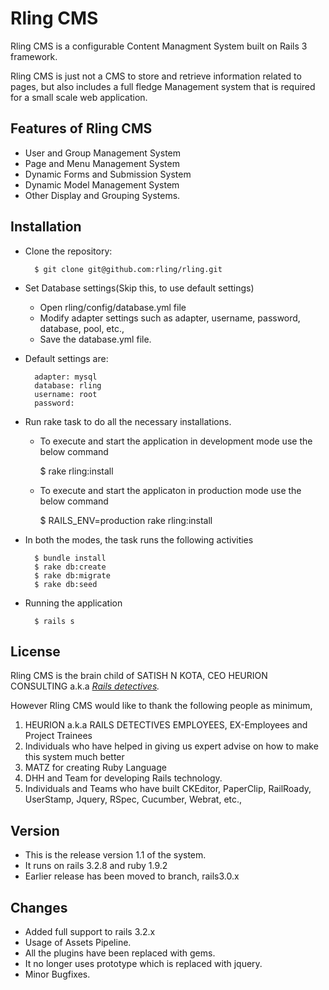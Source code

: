 Rling CMS
================================

Rling CMS is a configurable Content Managment System built on Rails 3 framework. 

Rling CMS is just not a CMS to store and retrieve information related to pages, but also includes a full fledge Management system that is required for a small scale web application.


Features of Rling CMS
-------------------------

* User and Group Management System
* Page and Menu Management System
* Dynamic Forms and Submission System
* Dynamic Model Management System
* Other Display and Grouping Systems.


Installation
-------------------------------

+ Clone the repository:

        $ git clone git@github.com:rling/rling.git

+ Set Database settings(Skip this, to use default settings)

    * Open rling/config/database.yml file
    * Modify adapter settings such as adapter, username, password, database, pool, etc.,
    * Save the database.yml file.

+ Default settings are:

        adapter: mysql
        database: rling
        username: root
        password: 

+ Run rake task to do all the necessary installations.


    * To execute and start the application in development mode use the below command

        $ rake rling:install

    * To execute and start the applicaton in production mode use the below command

        $ RAILS_ENV=production rake rling:install

+ In both the modes, the task runs the following activities

        $ bundle install
        $ rake db:create
        $ rake db:migrate
        $ rake db:seed

+ Running the application

        $ rails s


License
-------------------------------

Rling CMS is the brain child of SATISH N KOTA, CEO HEURION CONSULTING a.k.a 
*[Rails detectives](http://www.heurion.com).*

However Rling CMS would like to thank the following people as minimum,

   1. HEURION a.k.a RAILS DETECTIVES EMPLOYEES, EX-Employees and Project Trainees
   2. Individuals who have helped in giving us expert advise on how to make this system much better
   3. MATZ for creating Ruby Language
   4. DHH and Team for developing Rails technology.
   5. Individuals and Teams who have built CKEditor, PaperClip, RailRoady, UserStamp, Jquery, RSpec, Cucumber, Webrat, etc.,


Version
-------------------------------
*  This is the release version 1.1 of the system.
*  It runs on rails 3.2.8 and ruby 1.9.2
*  Earlier release has been moved to branch, rails3.0.x



Changes
-------------------------------

*  Added full support to rails 3.2.x
*  Usage of Assets Pipeline.
*  All the plugins have been replaced with gems.
*  It no longer uses prototype which is replaced with jquery.
*  Minor Bugfixes.
 
